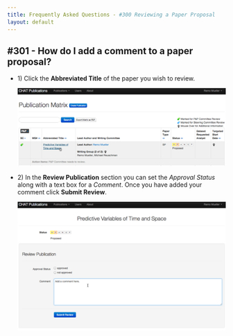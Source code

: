 ```yaml
---
title: Frequently Asked Questions - #300 Reviewing a Paper Proposal
layout: default
---
```


## #301 - How do I add a comment to a paper proposal?

<ul class="thumbnails">
  <li class="span6">
    <div class="thumbnail">
      <div class="caption">
        <p>1) Click the <strong>Abbreviated Title</strong> of the paper you wish to review.</p>
      </div>
      <a data-toggle="lightbox" href="#chatpub_how_to_add_comments01">
        <img src="../screenshots/chatpub_how_to_add_comments01.png" alt="Select Paper Proposal">
      </a>
    </div>
  </li>
  <li class="span6">
    <div class="thumbnail">
      <div class="caption">
        <p>2) In the <strong>Review Publication</strong> section you can set the <i>Approval Status</i> along with a text box for a <i>Comment</i>.  Once you have added your comment click <strong>Submit Review</strong>.</p>
      </div>
      <a data-toggle="lightbox" href="#chatpub_how_to_add_comments02">
        <img src="../screenshots/chatpub_how_to_add_comments02.png" alt="Add a Comment in the Review Publication Section">
      </a>
    </div>
  </li>
</ul>

<div class="lightbox fade" id="chatpub_how_to_add_comments01" style="display: none;">
  <div class='lightbox-content'>
    <img src="../screenshots/chatpub_how_to_add_comments01.png" alt="Select Paper Proposal">
  </div>
</div>

<div class="lightbox fade" id="chatpub_how_to_add_comments02" style="display: none;">
  <div class='lightbox-content'>
    <img src="../screenshots/chatpub_how_to_add_comments02.png" alt="Add a Comment in the Review Publication Section">
  </div>
</div>
